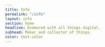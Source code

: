 ```yaml
---
title: Info
permalink: "/info"
layout: info
section: home
headline: Enamored with all things digital.
subhead: Maker and collector of things.
color: text-color
---
```


